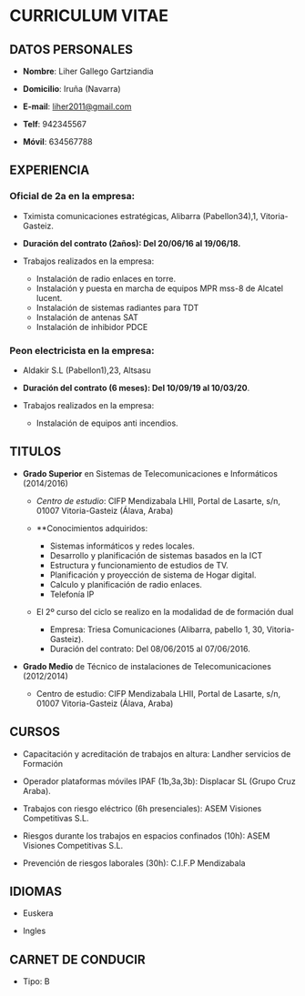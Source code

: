 # CURRICULUM VITAE

## DATOS PERSONALES

- **Nombre**: Liher Gallego Gartziandia

- **Domicilio**: Iruña (Navarra)

- **E-mail**: liher2011@gmail.com

- **Telf**: 942345567

- **Móvil**: 634567788

## EXPERIENCIA

  ### Oficial de 2a en la empresa:

  - Tximista comunicaciones estratégicas, Alibarra (Pabellon34),1, Vitoria-Gasteiz.

- **Duración del contrato (2años): Del 20/06/16 al 19/06/18.**

- Trabajos realizados en la empresa:

	- Instalación de radio enlaces en torre.
	- Instalación y puesta en marcha de equipos MPR mss-8 de Alcatel lucent.
	- Instalación de sistemas radiantes para TDT
	- Instalación de antenas SAT
	- Instalación de inhibidor PDCE

### Peon electricista en la empresa:

 - Aldakir S.L (Pabellon1),23, Altsasu
		
- **Duración del contrato (6 meses): Del 10/09/19 al 10/03/20**.

- Trabajos realizados en la empresa:

	- Instalación de equipos anti incendios.


## TITULOS

- **Grado Superior** en Sistemas de Telecomunicaciones e Informáticos (2014/2016)

	- *Centro de estudio*: CIFP Mendizabala LHII, Portal de Lasarte, s/n, 01007 Vitoria-Gasteiz (Álava, Araba)

	- **Conocimientos adquiridos:

		- Sistemas informáticos y redes locales.
		- Desarrollo y planificación de sistemas basados en la ICT
		- Estructura y funcionamiento de estudios de TV.
		- Planificación y proyección de sistema de Hogar digital.
		- Calculo y planificación de radio enlaces.
		- Telefonía IP


	- El 2º curso del ciclo se realizo en la modalidad de de formación dual

		-	Empresa: Triesa Comunicaciones (Alibarra, pabello 1, 30, Vitoria-Gasteiz).
		- Duración del contrato: Del 08/06/2015 al 07/06/2016.

- **Grado Medio** de Técnico de instalaciones de Telecomunicaciones (2012/2014)

	-	Centro de estudio: CIFP Mendizabala LHII, Portal de Lasarte, s/n, 01007 				Vitoria-Gasteiz (Álava, Araba)

	

## CURSOS

- Capacitación y acreditación de trabajos en altura: Landher servicios de Formación

- Operador plataformas móviles IPAF (1b,3a,3b): Displacar SL (Grupo Cruz Araba).

- Trabajos con riesgo eléctrico (6h presenciales): ASEM Visiones Competitivas S.L.

- Riesgos durante los trabajos en espacios confinados (10h): ASEM Visiones Competitivas S.L.

- Prevención de riesgos laborales (30h): C.I.F.P Mendizabala


## IDIOMAS

- Euskera

- Ingles

## CARNET DE CONDUCIR

- Tipo: B


